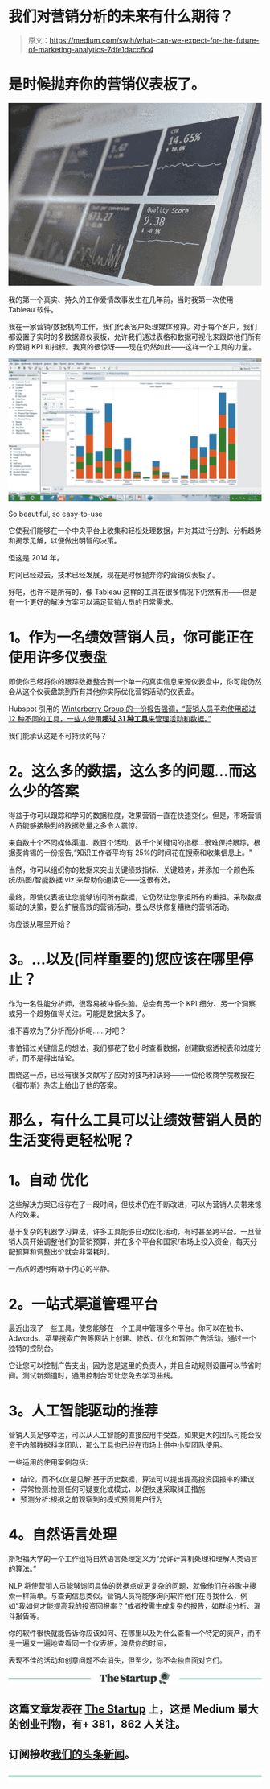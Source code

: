 # 我们对营销分析的未来有什么期待？

> 原文：<https://medium.com/swlh/what-can-we-expect-for-the-future-of-marketing-analytics-7dfe1dacc6c4>

# 是时候抛弃你的营销仪表板了。

![](img/c6f6aefeffd4f9d4ac7bd453b002529b.png)

我的第一个真实、持久的工作爱情故事发生在几年前，当时我第一次使用 Tableau 软件。

我在一家营销/数据机构工作，我们代表客户处理媒体预算。对于每个客户，我们都设置了实时的多数据源仪表板，允许我们通过表格和数据可视化来跟踪他们所有的营销 KPI 和指标。我真的很惊讶——现在仍然如此——这样一个工具的力量。

![](img/06d0e3906e92f708ace201dd0c2e0866.png)

So beautiful, so easy-to-use

它使我们能够在一个中央平台上收集和轻松处理数据，并对其进行分割、分析趋势和揭示见解，以便做出明智的决策。

但这是 2014 年。

时间已经过去，技术已经发展，现在是时候抛弃你的营销仪表板了。

好吧，也许不是所有的，像 Tableau 这样的工具在很多情况下仍然有用——但是有一个更好的解决方案可以满足营销人员的日常需求。

# **1。作为一名绩效营销人员，你可能正在使用许多仪表盘**

即使你已经将你的跟踪数据整合到一个单一的真实信息来源仪表盘中，你可能仍然会从这个仪表盘跳到所有其他你实际优化营销活动的仪表盘。

Hubspot 引用的 [Winterberry Group 的一份报告强调，“营销人员平均使用超过 12 种不同的工具，一些人使用**超过 31 种工具**来管理活动和数据。”](https://blog.hubspot.com/agency/tools-data-complexity-marketing-technology)

我们能承认这是不可持续的吗？

# **2。这么多的数据，这么多的问题…而这么少的答案**

得益于你可以跟踪和学习的数据粒度，效果营销一直在快速变化。但是，市场营销人员能够接触到的数据数量之多令人震惊。

来自数十个不同媒体渠道、数百个活动、数千个关键词的指标…很难保持跟踪。根据麦肯锡的一份报告,“知识工作者平均有 25%的时间花在搜索和收集信息上。"

当然，你可以组织你的数据来突出关键绩效指标、关键趋势，并添加一个颜色系统/热图/智能数据 viz 来帮助你通读它——这很有效。

最终，即使仪表板让您能够访问所有数据，它仍然让您承担所有的重担。采取数据驱动的决策，要么扩展高效的营销活动，要么尽快修复糟糕的营销活动。

你应该从哪里开始？

# **3。…以及(同样重要的)您应该在哪里停止？**

作为一名性能分析师，很容易被冲昏头脑。总会有另一个 KPI 细分、另一个洞察或另一个趋势值得关注。可能是数据太多了。

谁不喜欢为了分析而分析呢……对吧？

害怕错过关键信息的想法，我们都花了数小时查看数据，创建数据透视表和过度分析，而不是得出结论。

围绕这一点，已经有很多文献写了应对的技巧和诀窍——一位伦敦商学院教授在《福布斯》杂志上给出了他的答案。

# **那么，有什么工具可以让绩效营销人员的生活变得更轻松呢？**

# **1。自动** **优化**

这些解决方案已经存在了一段时间，但技术仍在不断改进，可以为营销人员带来惊人的效果。

基于复杂的机器学习算法，许多工具能够自动优化活动，有时甚至跨平台。一旦营销人员开始调整他们的营销预算，并在多个平台和国家/市场上投入资金，每天分配预算和调整出价就会非常耗时。

一点点的透明有助于内心的平静。

# **2。一站式渠道管理平台**

最近出现了一些工具，使您能够在一个工具中管理多个平台。你可以在脸书、Adwords、苹果搜索广告等网站上创建、修改、优化和暂停广告活动。通过一个独特的控制台。

它让您可以控制广告支出，因为您是这里的负责人，并且自动规则设置可以节省时间。测试新频道时，通用控制台可让您免去学习曲线。

# **3。人工智能驱动的推荐**

营销人员足够幸运，可以从人工智能的直接应用中受益。如果更大的团队可能会投资于内部数据科学团队，那么工具也已经在市场上供中小型团队使用。

一些适用的使用案例包括:

*   结论，而不仅仅是见解:基于历史数据，算法可以提出提高投资回报率的建议
*   异常检测:检测任何可疑变化或模式，以便快速采取纠正措施
*   预测分析:根据之前观察到的模式预测用户行为

# **4。自然语言处理**

斯坦福大学的一个工作组将自然语言处理定义为“允许计算机处理和理解人类语言的算法。”

NLP 将使营销人员能够询问具体的数据点或更复杂的问题，就像他们在谷歌中搜索一样简单。与查询信息类似，营销人员将能够询问软件他们在寻找什么，例如“我如何才能提高我的投资回报率？”或者按需生成复杂的报告，如群组分析、漏斗报告等。

你的软件很快就能告诉你应该如何、在哪里以及为什么查看一个特定的资产，而不是一遍又一遍地查看同一个仪表板，浪费你的时间，

表现不佳的活动和创意问题不会消失，但至少，你不会独自面对它们。

[![](img/308a8d84fb9b2fab43d66c117fcc4bb4.png)](https://medium.com/swlh)

## 这篇文章发表在 [The Startup](https://medium.com/swlh) 上，这是 Medium 最大的创业刊物，有+ 381，862 人关注。

## 订阅接收[我们的头条新闻](http://growthsupply.com/the-startup-newsletter/)。

[![](img/b0164736ea17a63403e660de5dedf91a.png)](https://medium.com/swlh)